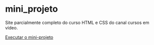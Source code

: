 # mini_projeto

Site  parcialmente completo  do curso  HTML e CSS do canal cursos  em vídeo.

<a href="https://calebalzahed.github.io/mini_projeto/android.html">Executar o mini-projeto</a>